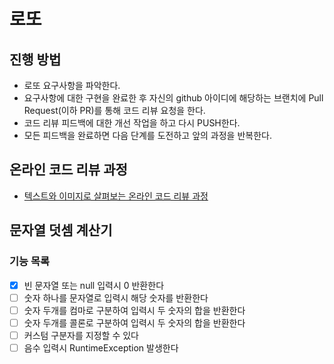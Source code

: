 # 로또
## 진행 방법
* 로또 요구사항을 파악한다.
* 요구사항에 대한 구현을 완료한 후 자신의 github 아이디에 해당하는 브랜치에 Pull Request(이하 PR)를 통해 코드 리뷰 요청을 한다.
* 코드 리뷰 피드백에 대한 개선 작업을 하고 다시 PUSH한다.
* 모든 피드백을 완료하면 다음 단계를 도전하고 앞의 과정을 반복한다.

## 온라인 코드 리뷰 과정
* [텍스트와 이미지로 살펴보는 온라인 코드 리뷰 과정](https://github.com/next-step/nextstep-docs/tree/master/codereview)


## 문자열 덧셈 계산기

### 기능 목록

  * [X] 빈 문자열 또는 null 입력시 0 반환한다
  * [ ] 숫자 하나를 문자열로 입력시 해당 숫자를 반환한다
  * [ ] 숫자 두개를 컴마로 구분하여 입력시 두 숫자의 합을 반환한다
  * [ ] 숫자 두개를 콜론로 구분하여 입력시 두 숫자의 합을 반환한다
  * [ ] 커스텀 구분자를 지정할 수 있다
  * [ ] 음수 입력시 RuntimeException 발생한다
